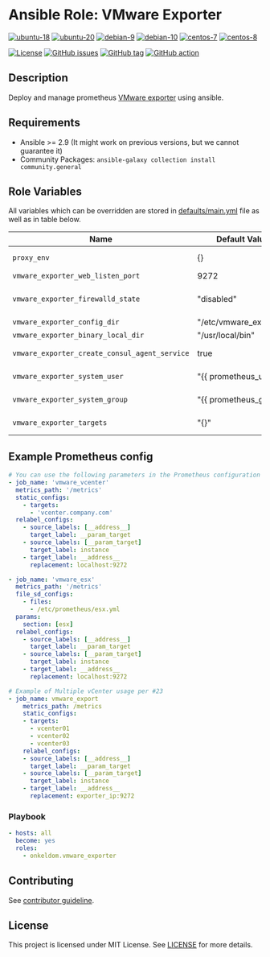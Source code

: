 # Ansible Role: VMware Exporter

[![ubuntu-18](https://img.shields.io/badge/ubuntu-18.x-orange?style=flat&logo=ubuntu)](https://ubuntu.com/)
[![ubuntu-20](https://img.shields.io/badge/ubuntu-20.x-orange?style=flat&logo=ubuntu)](https://ubuntu.com/)
[![debian-9](https://img.shields.io/badge/debian-9.x-orange?style=flat&logo=debian)](https://www.debian.org/)
[![debian-10](https://img.shields.io/badge/debian-10.x-orange?style=flat&logo=debian)](https://www.debian.org/)
[![centos-7](https://img.shields.io/badge/centos-7.x-orange?style=flat&logo=centos)](https://www.centos.org/)
[![centos-8](https://img.shields.io/badge/centos-8.x-orange?style=flat&logo=centos)](https://www.centos.org/)

[![License](https://img.shields.io/badge/license-MIT%20License-brightgreen.svg?style=flat)](https://opensource.org/licenses/MIT)
[![GitHub issues](https://img.shields.io/github/issues/OnkelDom/ansible-role-vmware-exporter?style=flat)](https://github.com/OnkelDom/ansible-role-vmware-exporter/issues)
[![GitHub tag](https://img.shields.io/github/tag/OnkelDom/ansible-role-vmware-exporter.svg?style=flat)](https://github.com/OnkelDom/ansible-role-vmware-exporter/tags)
[![GitHub action](https://github.com/OnkelDom/ansible-role-vmware-exporter/workflows/ansible-lint/badge.svg)](https://github.com/OnkelDom/ansible-role-vmware-exporter)

## Description

Deploy and manage prometheus [VMware exporter](https://github.com/pryorda/vmware_exporter) using ansible.

## Requirements

- Ansible >= 2.9 (It might work on previous versions, but we cannot guarantee it)
- Community Packages: `ansible-galaxy collection install community.general`

## Role Variables

All variables which can be overridden are stored in [defaults/main.yml](defaults/main.yml) file as well as in table below.

| Name           | Default Value | Description                        |
| -------------- | ------------- | -----------------------------------|
| `proxy_env` | {} | Proxy environment variables |
| `vmware_exporter_web_listen_port` | 9272 | Exporter port |
| `vmware_exporter_firewalld_state` | "disabled" | Enabled/Disabled Firewalld and open the port |
| `vmware_exporter_config_dir` | "/etc/vmware_exporter" | Configuration folder |
| `vmware_exporter_binary_local_dir` | "/usr/local/bin" | Exporter binary path |
| `vmware_exporter_create_consul_agent_service` | true | Add consul-agent service snipped |
| `vmware_exporter_system_user` | "{{ prometheus_user | default('prometheus') }}" | Exporter running user |
| `vmware_exporter_system_group` | "{{ prometheus_group | default('prometheus') }}" | Exporter running group |
| `vmware_exporter_targets` | "{}" | vCenter targets (see defaults/main.yml) |

## Example Prometheus config
```yaml
# You can use the following parameters in the Prometheus configuration file. The params section is used to manage multiple login/passwords.
- job_name: 'vmware_vcenter'
  metrics_path: '/metrics'
  static_configs:
    - targets:
      - 'vcenter.company.com'
  relabel_configs:
    - source_labels: [__address__]
      target_label: __param_target
    - source_labels: [__param_target]
      target_label: instance
    - target_label: __address__
      replacement: localhost:9272

- job_name: 'vmware_esx'
  metrics_path: '/metrics'
  file_sd_configs:
    - files:
      - /etc/prometheus/esx.yml
  params:
    section: [esx]
  relabel_configs:
    - source_labels: [__address__]
      target_label: __param_target
    - source_labels: [__param_target]
      target_label: instance
    - target_label: __address__
      replacement: localhost:9272

# Example of Multiple vCenter usage per #23
- job_name: vmware_export
    metrics_path: /metrics
    static_configs:
    - targets:
      - vcenter01
      - vcenter02
      - vcenter03
    relabel_configs:
    - source_labels: [__address__]
      target_label: __param_target
    - source_labels: [__param_target]
      target_label: instance
    - target_label: __address__
      replacement: exporter_ip:9272
```

### Playbook

```yaml
- hosts: all
  become: yes
  roles:
    - onkeldom.vmware_exporter
```

## Contributing

See [contributor guideline](CONTRIBUTING.md).

## License

This project is licensed under MIT License. See [LICENSE](/LICENSE) for more details.

